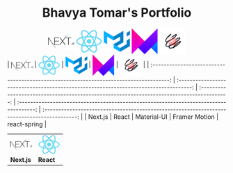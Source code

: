 <h1 align="center">Bhavya Tomar's Portfolio</h1>

<div align="center">
	<img align="center" src="/public/assets/icons/nextjs.svg" alt="srv_1030" width="60px" />
	<img align="center" src="/public/assets/icons/react.png" alt="srv_1030" width="60" />
	<img align="center" src="/public/assets/icons/materialui.svg" alt="srv_1030" width="60" />
	<img align="center" src="/public/assets/icons/framer.png" alt="srv_1030" width="60" />
	<img align="center" src="/public/assets/icons/react-spring.svg" alt="srv_1030" width="60" />
</div>
<!-- | 	<img align="center" src="/public/assets/icons/nextjs.svg" alt="srv_1030" width="60" />  
|  <img align="center" src="/public/assets/icons/react.png" alt="srv_1030" width="60" /> 
|  <img align="center" src="/public/assets/icons/materialui.svg" alt="srv_1030" width="60" />
|   	<img align="center" src="/public/assets/icons/framer.png" alt="srv_1030" width="60" />
|  <img align="center" src="/public/assets/icons/react-spring.svg" alt="srv_1030" width="60" />
 |
|---|---|---|---|---| -->
| <img align="center" src="/public/assets/icons/nextjs.svg" alt="srv_1030" width="50" /> | <img align="center" src="/public/assets/icons/react.png" alt="srv_1030" width="50" /> | <img align="center" src="/public/assets/icons/materialui.svg" alt="srv_1030" width="50" /> | <img align="center" src="/public/assets/icons/framer.png" alt="srv_1030" width="50" /> | <img align="center" src="/public/assets/icons/react-spring.svg" alt="srv_1030" width="50" /> |
| :------------------------------------------------------------------------------------: | :-----------------------------------------------------------------------------------: | :----------------------------------------------------------------------------------------: | :------------------------------------------------------------------------------------: | :------------------------------------------------------------------------------------------: |
| Next.js                                                                                | React                                                                                 | Material-UI                                                                                | Framer Motion                                                                          | react-spring                                                                                 |

<table>
  <tr>
    <td> <img align="center" src="/public/assets/icons/nextjs.svg" alt="srv_1030" width="50" /></td>
		<td> <img align="center" src="/public/assets/icons/react.png" alt="srv_1030" width="50" /></td>


  </tr> 
   <tr>
      <td><b> Next.js </b></td>
			<td><b> React </b></td>

  </td>
  </tr>
</table>

<!-- # TypeScript Next.js example

This is a really simple project that shows the usage of Next.js with TypeScript.

## Deploy your own

Deploy the example using [Vercel](https://vercel.com?utm_source=github&utm_medium=readme&utm_campaign=next-example):

[![Deploy with Vercel](https://vercel.com/button)](https://vercel.com/new/git/external?repository-url=https://github.com/vercel/next.js/tree/canary/examples/with-typescript&project-name=with-typescript&repository-name=with-typescript)

## How to use it?

Execute [`create-next-app`](https://github.com/vercel/next.js/tree/canary/packages/create-next-app) with [npm](https://docs.npmjs.com/cli/init) or [Yarn](https://yarnpkg.com/lang/en/docs/cli/create/) to bootstrap the example:

```bash
npx create-next-app --example with-typescript with-typescript-app
# or
yarn create next-app --example with-typescript with-typescript-app
```

Deploy it to the cloud with [Vercel](https://vercel.com/new?utm_source=github&utm_medium=readme&utm_campaign=next-example) ([Documentation](https://nextjs.org/docs/deployment)).

## Notes

This example shows how to integrate the TypeScript type system into Next.js. Since TypeScript is supported out of the box with Next.js, all we have to do is to install TypeScript.

```
npm install --save-dev typescript
```

To enable TypeScript's features, we install the type declarations for React and Node.

```
npm install --save-dev @types/react @types/react-dom @types/node
```

When we run `next dev` the next time, Next.js will start looking for any `.ts` or `.tsx` files in our project and builds it. It even automatically creates a `tsconfig.json` file for our project with the recommended settings.

Next.js has built-in TypeScript declarations, so we'll get autocompletion for Next.js' modules straight away.

A `type-check` script is also added to `package.json`, which runs TypeScript's `tsc` CLI in `noEmit` mode to run type-checking separately. You can then include this, for example, in your `test` scripts. -->
